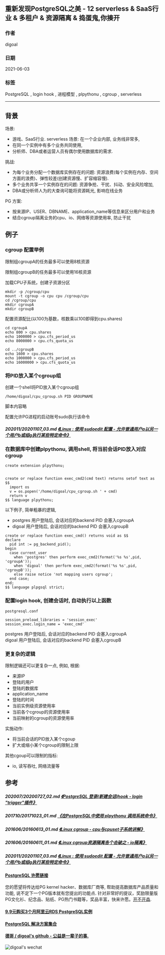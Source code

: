 ## 重新发现PostgreSQL之美 - 12 serverless & SaaS行业 & 多租户 & 资源隔离 & 捣蛋鬼,你揍开
              
### 作者              
digoal              
              
### 日期              
2021-06-03              
              
### 标签              
PostgreSQL , login hook , 进程模型 , plpythonu , cgroup , serverless       
              
----              
              
## 背景       
  
  
场景:   
- 游戏、SaaS行业.  serverless 场景: 在一个企业内部, 业务线非常多,     
- 在同一个实例中有多个业务共同使用,   
- 分析师、DBA或者运营人员有偶尔使用数据库的需求.   
  
挑战:    
- 为每个业务分配一个数据库实例存在的问题: 资源浪费(每个实例在内存、空间方面的浪费)、弹性较差(创建资源慢、扩容缩容慢).  
- 多个业务共享一个实例存在的问题: 资源争抢、干扰、抖动、安全风险增加,   
- DBA或分析师人为的大查询可能将资源耗光, 影响在线业务  
  
PG 方案:  
- 按来源IP、USER、DBNAME、application_name等信息来区分用户和业务     
- 结合cgroup隔离业务的cpu、io、网络等资源使用率, 防止干扰     
  
  
## 例子  
### cgroup 配置举例     
    
限制组cgroupA的任务最多可以使用8核资源        
    
限制组cgroupB的任务最多可以使用16核资源        
        
加载CPU子系统，创建子资源分区      
    
```      
mkdir -p /cgroup/cpu      
mount -t cgroup -o cpu cpu /cgroup/cpu      
cd /cgroup/cpu      
mkdir cgroupA      
mkdir cgroupB      
```      
    
配置资源配比(以100为基数，核数乘以100即得到cpu.shares)      
    
```      
cd cgroupA      
echo 800 > cpu.shares      
echo 1000000 > cpu.cfs_period_us      
echo 8000000 > cpu.cfs_quota_us      
      
cd ../cgroupB      
echo 1600 > cpu.shares      
echo 1000000 > cpu.cfs_period_us      
echo 16000000 > cpu.cfs_quota_us      
```      
  
### 将PID放入某个cgroup组  
创建一个shell将PID放入某个cgroup组  
  
```  
/home/digoal/cpu_cgroup.sh PID GROUPNAME   
```  
  
脚本内容略  
  
  
配置允许PG进程的启动账号sudo执行该命令   
  
##### 202011/20201107_03.md   [《Linux : 使用 sudoedit 配置 - 允许普通用户a以另一个用户b或组g执行某些特定命令》](../202011/20201107_03.md)    
  
### 在数据库中创建plpythonu, 调用shell, 将当前会话PID放入对应cgroup  
  
```  
create extension plpythonu;  
  
  
create or replace function exec_cmd2(cmd text) returns setof text as $$      
  import os        
  v = os.popen('/home/digoal/cpu_cgroup.sh ' + cmd)    
  return v    
$$ language plpythonu;    
```  
  
以下例子, 简单粗暴的逻辑,   
- postgres 用户登陆后, 会话对应的backend PID 会塞入cgroupA  
- digoal 用户登陆后, 会话对应的backend PID 会塞入cgroupB  
  
  
```  
create or replace function exec_cmd() returns void as $$    
declare  
  pid int := pg_backend_pid();  
begin  
  case current_user   
    when 'postgres' then perform exec_cmd2(format('%s %s',pid, 'cgroupA'));  
    when 'digoal' then perform exec_cmd2(format('%s %s',pid, 'cgroupB'));  
    else raise notice 'not mapping users cgroup';  
  end case;  
end;  
$$ language plpgsql strict;  
```  
  
### 配置login hook, 创建会话时, 自动执行以上函数  
  
```  
postgresql.conf  
  
session_preload_libraries = 'session_exec'  
session_exec.login_name = 'exec_cmd'  
```  
  
postgres 用户登陆后, 会话对应的backend PID 会塞入cgroupA  
digoal 用户登陆后, 会话对应的backend PID 会塞入cgroupB  
  
### 更复杂的逻辑  
限制逻辑还可以更复杂一点, 例如, 根据:     
- 来源IP  
- 登陆的用户  
- 登陆的数据库  
- application_name  
- 登陆的时间  
- 当前实例级资源使用率  
- 当前各个cgroup的资源使用率  
- 当前映射的cgroup的资源使用率  
  
实施动作:   
- 将当前会话的PID放入某个cgoup   
- 扩大或缩小某个cgroup的限制上限   
  
  
其他cgoup可以限制的指标:   
- io, 读写吞吐, 网络流量等   
  
  
  
  
## 参考  
  
  
##### 202007/20200727_02.md   [《PostgreSQL 登录(新建会话)hook - login "trigger"插件》](../202007/20200727_02.md)    
  
##### 201710/20171023_01.md   [《在PostgreSQL中使用 plpythonu 调用系统命令》](../201710/20171023_01.md)    
  
##### 201606/20160613_01.md   [《Linux cgroup - cpu与cpuset子系统讲解》](../201606/20160613_01.md)    
  
##### 201606/20160611_01.md   [《Linux cgroup资源隔离各个击破之 - io隔离》](../201606/20160611_01.md)    
  
##### 202011/20201107_03.md   [《Linux : 使用 sudoedit 配置 - 允许普通用户a以另一个用户b或组g执行某些特定命令》](../202011/20201107_03.md)    
    
  
#### [PostgreSQL 许愿链接](https://github.com/digoal/blog/issues/76 "269ac3d1c492e938c0191101c7238216")
您的愿望将传达给PG kernel hacker、数据库厂商等, 帮助提高数据库产品质量和功能, 说不定下一个PG版本就有您提出的功能点. 针对非常好的提议，奖励限量版PG文化衫、纪念品、贴纸、PG热门书籍等，奖品丰富，快来许愿。[开不开森](https://github.com/digoal/blog/issues/76 "269ac3d1c492e938c0191101c7238216").  
  
  
#### [9.9元购买3个月阿里云RDS PostgreSQL实例](https://www.aliyun.com/database/postgresqlactivity "57258f76c37864c6e6d23383d05714ea")
  
  
#### [PostgreSQL 解决方案集合](https://yq.aliyun.com/topic/118 "40cff096e9ed7122c512b35d8561d9c8")
  
  
#### [德哥 / digoal's github - 公益是一辈子的事.](https://github.com/digoal/blog/blob/master/README.md "22709685feb7cab07d30f30387f0a9ae")
  
  
![digoal's wechat](../pic/digoal_weixin.jpg "f7ad92eeba24523fd47a6e1a0e691b59")
  
